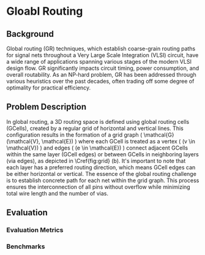 # Gloabl Routing

## Background

Global routing (GR) techniques, which establish coarse-grain routing paths for signal nets throughout a Very Large Scale Integration (VLSI) circuit, have a wide range of applications spanning various stages of the modern VLSI design flow. GR significantly impacts circuit timing, power consumption, and overall routability. As an NP-hard problem, GR has been addressed through various heuristics over the past decades, often trading off some degree of optimality for practical efficiency.

## Problem Description

In global routing, a 3D routing space is defined using global routing cells (GCells), created by a regular grid of horizontal and vertical lines. This configuration results in the formation of a grid graph  \( \mathcal{G}(\mathcal{V}, \mathcal{E}) \) where each GCell is treated as a vertex \( (v \in \mathcal{V}) \) and edges \( (e \in \mathcal{E}) \) connect adjacent GCells within the same layer (GCell edges) or between GCells in neighboring layers (via edges), as depicted in \Cref{fig:grid} (b). It's important to note that each layer has a preferred routing direction, which means GCell edges can be either horizontal or vertical. The essence of the global routing challenge is to establish concrete path for each net within the grid graph. This process ensures the interconnection of all pins without overflow while minimizing total wire length and the number of vias.

## Evaluation
### Evaluation Metrics

### Benchmarks
